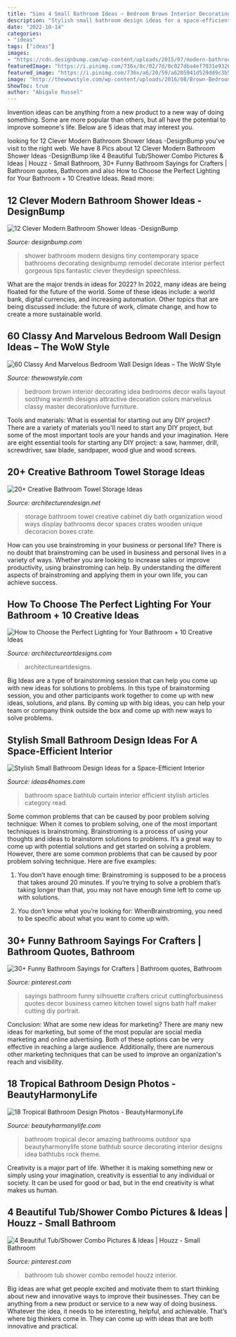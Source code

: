 ```yaml
---
title: "Sims 4 Small Bathroom Ideas ~ Bedroom Brown Interior Decorating Idea Bedrooms Decor Walls Layout Soothing Warmth Designs Attractive Decoration Colors Marvelous Classy Master Decorationlove Furniture"
description: "Stylish small bathroom design ideas for a space-efficient interior"
date: "2022-10-14"
categories:
- "ideas"
tags: ["ideas"]
images:
- "https://cdn.designbump.com/wp-content/uploads/2015/07/modern-bathroom-shower-design-ideas-2015-modern-bathroom-2015.jpg"
featuredImage: "https://i.pinimg.com/736x/0c/02/7d/0c027dba4ef7031e932628d3f54d7a0e.jpg"
featured_image: "https://i.pinimg.com/736x/a6/20/59/a6205941d529dd9c3b5fcf483ba01e5c.jpg"
image: "http://thewowstyle.com/wp-content/uploads/2016/08/Brown-Bedroom-Wall-Decorating-Ideas.jpg"
ShowToc: true
author: "Abigale Russel"
---
```



Invention ideas can be anything from a new product to a new way of doing something. Some are more popular than others, but all have the potential to improve someone's life. Below are 5 ideas that may interest you.

	

		
looking for 12 Clever Modern Bathroom Shower Ideas -DesignBump you've visit to the right web. We have 8 Pics about 12 Clever Modern Bathroom Shower Ideas -DesignBump like 4 Beautiful Tub/Shower Combo Pictures &amp; Ideas | Houzz - Small Bathroom, 30+ Funny Bathroom Sayings for Crafters | Bathroom quotes, Bathroom and also How to Choose the Perfect Lighting for Your Bathroom + 10 Creative Ideas. Read more:
		
    
## 12 Clever Modern Bathroom Shower Ideas -DesignBump

<img loading=lazy src="https://cdn.designbump.com/wp-content/uploads/2015/07/modern-bathroom-shower-design-ideas-2015-modern-bathroom-2015.jpg" onerror="this.onerror=null;this.src='https://tse1.mm.bing.net/th?id=OIP.9y_0GdH6SL4nT6q8Wa9VNgHaJ3&amp;pid=15.1';" alt="12 Clever Modern Bathroom Shower Ideas -DesignBump">

_Source: designbump.com_

>shower bathroom modern designs tiny contemporary space bathrooms decorating designbump remodel decorate interior perfect gorgeous tips fantastic clever theydesign speechless. 

	

What are the major trends in ideas for 2022?
In 2022, many ideas are being floated for the future of the world. Some of these ideas include: a world bank, digital currencies, and increasing automation. Other topics that are being discussed include: the future of work, climate change, and how to create a more sustainable world.

    
## 60 Classy And Marvelous Bedroom Wall Design Ideas – The WoW Style

<img loading=lazy src="http://thewowstyle.com/wp-content/uploads/2016/08/Brown-Bedroom-Wall-Decorating-Ideas.jpg" onerror="this.onerror=null;this.src='https://tse4.mm.bing.net/th?id=OIP.qwollvODsvp9cH86PDajAgHaJ4&amp;pid=15.1';" alt="60 Classy And Marvelous Bedroom Wall Design Ideas – The WoW Style">

_Source: thewowstyle.com_

>bedroom brown interior decorating idea bedrooms decor walls layout soothing warmth designs attractive decoration colors marvelous classy master decorationlove furniture. 

	

Tools and materials: What is essential for starting out any DIY project?
There are a variety of materials you'll need to start any DIY project, but some of the most important tools are your hands and your imagination. Here are eight essential tools for starting any DIY project: a saw, hammer, drill, screwdriver, saw blade, sandpaper, wood glue and wood screws.

    
## 20+ Creative Bathroom Towel Storage Ideas

<img loading=lazy src="http://cdn.architecturendesign.net/wp-content/uploads/2015/09/AD-Creative-Bathroom-Towel-Storage-Ideas-07.jpg" onerror="this.onerror=null;this.src='https://tse2.mm.bing.net/th?id=OIP.T6pT7395GX4HYBjS2XVWTQHaJ4&amp;pid=15.1';" alt="20+ Creative Bathroom Towel Storage Ideas">

_Source: architecturendesign.net_

>storage bathroom towel creative cabinet diy bath organization wood ways display bathrooms decor spaces crates wooden unique decoracion boxes crate. 

	

How can you use brainstroming in your business or personal life?
There is no doubt that brainstroming can be used in business and personal lives in a variety of ways. Whether you are looking to increase sales or improve productivity, using brainstroming can help. By understanding the different aspects of brainstroming and applying them in your own life, you can achieve success.

    
## How To Choose The Perfect Lighting For Your Bathroom + 10 Creative Ideas

<img loading=lazy src="http://www.architectureartdesigns.com/wp-content/uploads/2019/09/bathroom-lighting-3.jpg" onerror="this.onerror=null;this.src='https://tse4.mm.bing.net/th?id=OIP.bPbplHuw1FP4TvWUYIlN5QHaNL&amp;pid=15.1';" alt="How to Choose the Perfect Lighting for Your Bathroom + 10 Creative Ideas">

_Source: architectureartdesigns.com_

>architectureartdesigns. 

	

Big Ideas are a type of brainstorming session that can help you come up with new ideas for solutions to problems. In this type of brainstorming session, you and other participants work together to come up with new ideas, solutions, and plans. By coming up with big ideas, you can help your team or company think outside the box and come up with new ways to solve problems.

    
## Stylish Small Bathroom Design Ideas For A Space-Efficient Interior

<img loading=lazy src="http://www.ideas4homes.com/wp-content/uploads/2015/08/Lovely-Blue-Curtain-for-White-Bathtub-in-Small-Bathroom-Design-Ideas-with-Grey-Vanity.jpg" onerror="this.onerror=null;this.src='https://tse3.mm.bing.net/th?id=OIP.r9n-vmQjTRGvcfgq1iw3lQHaKR&amp;pid=15.1';" alt="Stylish Small Bathroom Design Ideas for a Space-Efficient Interior">

_Source: ideas4homes.com_

>bathroom space bathtub curtain interior efficient stylish articles category read. 

	

Some common problems that can be caused by poor problem solving technique:
When it comes to problem solving, one of the most important techniques is brainstroming. Brainstroming is a process of using your thoughts and ideas to brainstorm solutions to problems. It’s a great way to come up with potential solutions and get started on solving a problem. However, there are some common problems that can be caused by poor problem solving technique. Here are five examples:
1) You don’t have enough time: Brainstroming is supposed to be a process that takes around 20 minutes. If you’re trying to solve a problem that’s taking longer than that, you may not have enough time left to come up with solutions.

2) You don’t know what you’re looking for: WhenBrainstroming, you need to be specific about what you want to come up with.

    
## 30+ Funny Bathroom Sayings For Crafters | Bathroom Quotes, Bathroom

<img loading=lazy src="https://i.pinimg.com/736x/0c/02/7d/0c027dba4ef7031e932628d3f54d7a0e.jpg" onerror="this.onerror=null;this.src='https://tse3.mm.bing.net/th?id=OIP.-b6jFFhc6jejAxCQREf7LgHaLH&amp;pid=15.1';" alt="30+ Funny Bathroom Sayings for Crafters | Bathroom quotes, Bathroom">

_Source: pinterest.com_

>sayings bathroom funny silhouette crafters cricut cuttingforbusiness quotes decor business cameo kitchen towel signs bath half maker cutting diy portrait. 

	

Conclusion: What are some new ideas for marketing?
There are many new ideas for marketing, but some of the most popular are social media marketing and online advertising. Both of these options can be very effective in reaching a large audience. Additionally, there are numerous other marketing techniques that can be used to improve an organization's reach and visibility.

    
## 18 Tropical Bathroom Design Photos - BeautyHarmonyLife

<img loading=lazy src="http://beautyharmonylife.com/wp-content/uploads/2013/12/amazing-tropical-bathroom-decor-ideas-32.jpg" onerror="this.onerror=null;this.src='https://tse1.mm.bing.net/th?id=OIP.APBpANope0PK-xN88XiT4gHaLH&amp;pid=15.1';" alt="18 Tropical Bathroom Design Photos - BeautyHarmonyLife">

_Source: beautyharmonylife.com_

>bathroom tropical decor amazing bathrooms outdoor spa beautyharmonylife stone bathtub source decorating interior designs idea bathtubs rock theme. 

	

Creativity is a major part of life. Whether it is making something new or simply using your imagination, creativity is essential to any individual or society. It can be used for good or bad, but in the end creativity is what makes us human.

    
## 4 Beautiful Tub/Shower Combo Pictures &amp; Ideas | Houzz - Small Bathroom

<img loading=lazy src="https://i.pinimg.com/736x/a6/20/59/a6205941d529dd9c3b5fcf483ba01e5c.jpg" onerror="this.onerror=null;this.src='https://tse1.mm.bing.net/th?id=OIP.xe39wVopYFe0SQzx3_iZbQHaLJ&amp;pid=15.1';" alt="4 Beautiful Tub/Shower Combo Pictures &amp; Ideas | Houzz - Small Bathroom">

_Source: pinterest.com_

>bathroom tub shower combo remodel houzz interior. 

	

Big ideas are what get people excited and motivate them to start thinking about new and innovative ways to improve their businesses. They can be anything from a new product or service to a new way of doing business. Whatever the idea, it needs to be interesting, helpful, and achievable. That’s where big thinkers come in. They can come up with ideas that are both innovative and practical.


